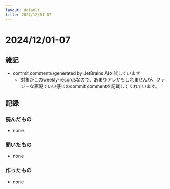 ```yaml
---
layout: default
title: 2024/12/01-07
---
```


# 2024/12/01-07

## 雑記

* commit commentのgenerated by JetBrains AIを試しています
  * 対象がこのweekly-recordsなので、あまりアレかもしれませんが、ファジーな表現でいい感じのcommit commentを記載してくれています。

## 記録

### 読んだもの

* none

### 聞いたもの

* none

### 作ったもの

* none
